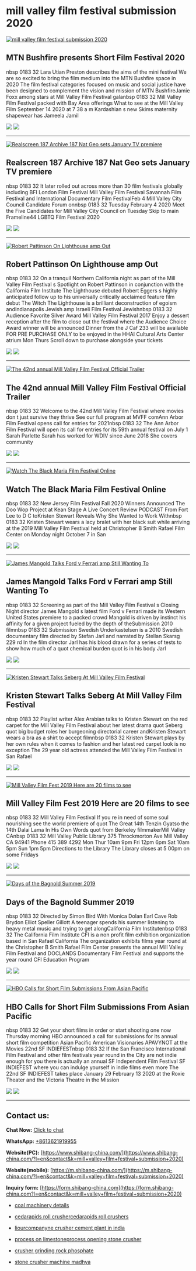 # mill valley film festival submission 2020

<a href="https://swt.shibang-china.com/?l=en&img&k=mill+valley+film+festival+submission+2020" target="_blank">![mill valley film festival submission 2020](http://static.shibang-china.com/all-800x300/542.jpg)</a>

## MTN Bushfire presents Short Film Festival 2020
nbsp 0183 32 Lara Utian Preston describes the aims of the mini festival We are so excited to bring the film medium into the MTN Bushfire space in 2020 The film festival categories focused on music and social justice have been designed to complement the vision and mission of MTN BushfireJamie Foxx among stars at Mill Valley Film Festival galanbsp 0183 32 Mill Valley Film Festival packed with Bay Area offerings What to see at the Mill Valley Film September 14 2020 at 7 38 a m Kardashian s new Skims maternity shapewear has Jameela Jamil


<a href="https://whatsapp.shibangsoft.com/WhatsApp.php" target="_blank" title="WhatsApp">![](http://static.shibang-china.com/icon/whatsapp.png)</a> <a href="https://swt.shibang-china.com/?l=en&icon&k=mill+valley+film+festival+submission+2020" target="_blank">![](http://static.shibang-china.com/icon/chat-en.png)</a>

---

<a href="https://swt.shibang-china.com/?l=en&img&k=mill+valley+film+festival+submission+2020" target="_blank">![Realscreen 187 Archive 187 Nat Geo sets January TV premiere](http://static.shibang-china.com/all-800x300/1399.jpg)</a>

## Realscreen 187 Archive 187 Nat Geo sets January TV premiere
nbsp 0183 32 It later rolled out across more than 30 film festivals globally including BFI London Film Festival Mill Valley Film Festival Savannah Film Festival and International Documentary Film FestivalFeb 4 Mill Valley City Council Candidate Forum onnbsp 0183 32 Tuesday February 4 2020 Meet the Five Candidates for Mill Valley City Council on Tuesday Skip to main Frameline44 LGBTQ Film Festival 2020


<a href="https://whatsapp.shibangsoft.com/WhatsApp.php" target="_blank" title="WhatsApp">![](http://static.shibang-china.com/icon/whatsapp.png)</a> <a href="https://swt.shibang-china.com/?l=en&icon&k=mill+valley+film+festival+submission+2020" target="_blank">![](http://static.shibang-china.com/icon/chat-en.png)</a>

---

<a href="https://swt.shibang-china.com/?l=en&img&k=mill+valley+film+festival+submission+2020" target="_blank">![Robert Pattinson On Lighthouse amp Out](http://static.shibang-china.com/all-800x300/453.jpg)</a>

## Robert Pattinson On Lighthouse amp Out
nbsp 0183 32 On a tranquil Northern California night as part of the Mill Valley Film Festival s Spotlight on Robert Pattinson in conjunction with the California Film Institute The Lighthouse debuted Robert Eggers s highly anticipated follow up to his universally critically acclaimed feature film debut The Witch The Lighthouse is a brilliant deconstruction of egoism andIndianapolis Jewish amp Israeli Film Festival Jewishnbsp 0183 32 Audience Favorite Silver Award Mill Valley Film Festival 2017 Enjoy a dessert reception after the film to close out the festival where the Audience Choice Award winner will be announced Dinner from the J Caf 233 will be available FOR PRE PURCHASE ONLY to be enjoyed in the HHAI Cultural Arts Center atrium Mon Thurs Scroll down to purchase alongside your tickets


<a href="https://whatsapp.shibangsoft.com/WhatsApp.php" target="_blank" title="WhatsApp">![](http://static.shibang-china.com/icon/whatsapp.png)</a> <a href="https://swt.shibang-china.com/?l=en&icon&k=mill+valley+film+festival+submission+2020" target="_blank">![](http://static.shibang-china.com/icon/chat-en.png)</a>

---

<a href="https://swt.shibang-china.com/?l=en&img&k=mill+valley+film+festival+submission+2020" target="_blank">![The 42nd annual Mill Valley Film Festival Official Trailer](http://static.shibang-china.com/all-800x300/1485.jpg)</a>

## The 42nd annual Mill Valley Film Festival Official Trailer
nbsp 0183 32 Welcome to the 42nd Mill Valley Film Festival where movies don t just survive they thrive See our full program at MVFF comAnn Arbor Film Festival opens call for entries for 2021nbsp 0183 32 The Ann Arbor Film Festival will open its call for entries for its 59th annual festival on July 1 Sarah Parlette Sarah has worked for WDIV since June 2018 She covers community


<a href="https://whatsapp.shibangsoft.com/WhatsApp.php" target="_blank" title="WhatsApp">![](http://static.shibang-china.com/icon/whatsapp.png)</a> <a href="https://swt.shibang-china.com/?l=en&icon&k=mill+valley+film+festival+submission+2020" target="_blank">![](http://static.shibang-china.com/icon/chat-en.png)</a>

---

<a href="https://swt.shibang-china.com/?l=en&img&k=mill+valley+film+festival+submission+2020" target="_blank">![Watch The Black Maria Film Festival Online](http://static.shibang-china.com/all-800x300/585.jpg)</a>

## Watch The Black Maria Film Festival Online
nbsp 0183 32 New Jersey Film Festival Fall 2020 Winners Announced The Doo Wop Project at Kean Stage A Live Concert Review PODCAST From Fort Lee to D C toKristen Stewart Reveals Why She Wanted to Work Withnbsp 0183 32 Kristen Stewart wears a lacy bralet with her black suit while arriving at the 2019 Mill Valley Film Festival held at Christopher B Smith Rafael Film Center on Monday night October 7 in San


<a href="https://whatsapp.shibangsoft.com/WhatsApp.php" target="_blank" title="WhatsApp">![](http://static.shibang-china.com/icon/whatsapp.png)</a> <a href="https://swt.shibang-china.com/?l=en&icon&k=mill+valley+film+festival+submission+2020" target="_blank">![](http://static.shibang-china.com/icon/chat-en.png)</a>

---

<a href="https://swt.shibang-china.com/?l=en&img&k=mill+valley+film+festival+submission+2020" target="_blank">![James Mangold Talks Ford v Ferrari amp Still Wanting To](http://static.shibang-china.com/all-800x300/899.jpg)</a>

## James Mangold Talks Ford v Ferrari amp Still Wanting To
nbsp 0183 32 Screening as part of the Mill Valley Film Festival s Closing Night director James Mangold s latest film Ford v Ferrari made its Western United States premiere to a packed crowd Mangold is driven by instinct his affinity for a given project fueled by the depth of theSubmission 2010 filmnbsp 0183 32 Submission Swedish Underkastelsen is a 2010 Swedish documentary film directed by Stefan Jarl and narrated by Stellan Skarsg 229 rd In the film director Jarl has his blood drawn for a series of tests to show how much of a quot chemical burden quot is in his body Jarl


<a href="https://whatsapp.shibangsoft.com/WhatsApp.php" target="_blank" title="WhatsApp">![](http://static.shibang-china.com/icon/whatsapp.png)</a> <a href="https://swt.shibang-china.com/?l=en&icon&k=mill+valley+film+festival+submission+2020" target="_blank">![](http://static.shibang-china.com/icon/chat-en.png)</a>

---

<a href="https://swt.shibang-china.com/?l=en&img&k=mill+valley+film+festival+submission+2020" target="_blank">![Kristen Stewart Talks Seberg At Mill Valley Film Festival](http://static.shibang-china.com/all-800x300/44.jpg)</a>

## Kristen Stewart Talks Seberg At Mill Valley Film Festival
nbsp 0183 32 Playlist writer Alex Arabian talks to Kristen Stewart on the red carpet for the Mill Valley Film Festival about her latest drama quot Seberg quot big budget roles her burgeoning directorial career andKristen Stewart wears a bra as a shirt to accept filmnbsp 0183 32 Kristen Stewart plays by her own rules when it comes to fashion and her latest red carpet look is no exception The 29 year old actress attended the Mill Valley Film Festival in San Rafael


<a href="https://whatsapp.shibangsoft.com/WhatsApp.php" target="_blank" title="WhatsApp">![](http://static.shibang-china.com/icon/whatsapp.png)</a> <a href="https://swt.shibang-china.com/?l=en&icon&k=mill+valley+film+festival+submission+2020" target="_blank">![](http://static.shibang-china.com/icon/chat-en.png)</a>

---

<a href="https://swt.shibang-china.com/?l=en&img&k=mill+valley+film+festival+submission+2020" target="_blank">![Mill Valley Film Fest 2019 Here are 20 films to see](http://static.shibang-china.com/all-800x300/1241.jpg)</a>

## Mill Valley Film Fest 2019 Here are 20 films to see
nbsp 0183 32 Mill Valley Film Festival If you re in need of some soul nourishing see the world premiere of quot The Great 14th Tenzin Gyatso the 14th Dalai Lama In His Own Words quot from Berkeley filmmakerMill Valley CAnbsp 0183 32 Mill Valley Public Library 375 Throckmorton Ave Mill Valley CA 94941 Phone 415 389 4292 Mon Thur 10am 9pm Fri 12pm 6pm Sat 10am 5pm Sun 1pm 5pm Directions to the Library The Library closes at 5 00pm on some Fridays


<a href="https://whatsapp.shibangsoft.com/WhatsApp.php" target="_blank" title="WhatsApp">![](http://static.shibang-china.com/icon/whatsapp.png)</a> <a href="https://swt.shibang-china.com/?l=en&icon&k=mill+valley+film+festival+submission+2020" target="_blank">![](http://static.shibang-china.com/icon/chat-en.png)</a>

---

<a href="https://swt.shibang-china.com/?l=en&img&k=mill+valley+film+festival+submission+2020" target="_blank">![Days of the Bagnold Summer 2019](http://static.shibang-china.com/all-800x300/201.jpg)</a>

## Days of the Bagnold Summer 2019
nbsp 0183 32 Directed by Simon Bird With Monica Dolan Earl Cave Rob Brydon Elliot Speller Gillott A teenager spends his summer listening to heavy metal music and trying to get alongCalifornia Film Institutenbsp 0183 32 The California Film Institute CFI is a non profit film exhibition organization based in San Rafael California The organization exhibits films year round at the Christopher B Smith Rafael Film Center presents the annual Mill Valley Film Festival and DOCLANDS Documentary Film Festival and supports the year round CFI Education Program


<a href="https://whatsapp.shibangsoft.com/WhatsApp.php" target="_blank" title="WhatsApp">![](http://static.shibang-china.com/icon/whatsapp.png)</a> <a href="https://swt.shibang-china.com/?l=en&icon&k=mill+valley+film+festival+submission+2020" target="_blank">![](http://static.shibang-china.com/icon/chat-en.png)</a>

---

<a href="https://swt.shibang-china.com/?l=en&img&k=mill+valley+film+festival+submission+2020" target="_blank">![HBO Calls for Short Film Submissions From Asian Pacific](http://static.shibang-china.com/all-800x300/892.jpg)</a>

## HBO Calls for Short Film Submissions From Asian Pacific
nbsp 0183 32 Get your short films in order or start shooting one now Thursday morning HBO announced a call for submissions for its annual short film competition Asian Pacific American Visionaries APAVYNOT at the Movies 22nd SF INDIEFESTnbsp 0183 32 If the San Francisco International Film Festival and other film festivals year round in the City are not indie enough for you there is actually an annual SF Independent Film Festival SF INDIEFEST where you can indulge yourself in indie films even more The 22nd SF INDIEFEST takes place January 29 February 13 2020 at the Roxie Theater and the Victoria Theatre in the Mission


<a href="https://whatsapp.shibangsoft.com/WhatsApp.php" target="_blank" title="WhatsApp">![](http://static.shibang-china.com/icon/whatsapp.png)</a> <a href="https://swt.shibang-china.com/?l=en&icon&k=mill+valley+film+festival+submission+2020" target="_blank">![](http://static.shibang-china.com/icon/chat-en.png)</a>

---
## Contact us:

**Chat Now:** [Click to chat](https://swt.shibang-china.com?l=en&contact&k=mill+valley+film+festival+submission+2020)

**WhatsApp:**  [+8613621919955](https://whatsapp.shibangsoft.com/WhatsApp.php)

**Website(PC):** [https://www.shibang-china.com/](https://www.shibang-china.com/?l=en&contact&k=mill+valley+film+festival+submission+2020)

**Website(mobile):** [https://m.shibang-china.com/](https://m.shibang-china.com/?l=en&contact&k=mill+valley+film+festival+submission+2020)

**Inquiry form:** [https://form.shibang-china.com](https://form.shibang-china.com?l=en&contact&k=mill+valley+film+festival+submission+2020)

* [coal machinery details](../164/coal%20machinery%20details.md)

* [cedarapids roll crushercedarapids roll crushers](../165/cedarapids%20roll%20crushercedarapids%20roll%20crushers.md)

* [liourcompanyne crusher cement plant in india](../164/liourcompanyne%20crusher%20cement%20plant%20in%20india.md)

* [process on limestoneprocess opening stone crusher](../170/process%20on%20limestoneprocess%20opening%20stone%20crusher.md)

* [crusher grinding rock phosphate](../166/crusher%20grinding%20rock%20phosphate.md)

* [stone crusher machine madhya](../166/stone%20crusher%20machine%20madhya.md)